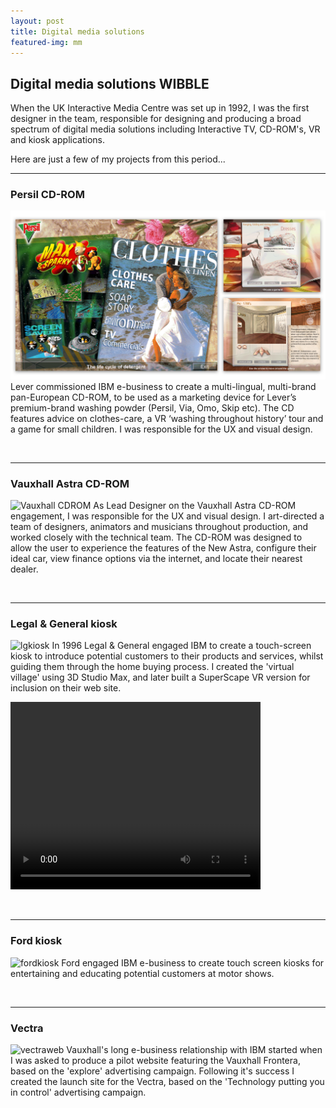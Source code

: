 ```yaml
---
layout: post
title: Digital media solutions
featured-img: mm
---
```




## Digital media solutions WIBBLE
When the UK Interactive Media Centre was set up in 1992, I was the first designer in the team, responsible for designing and producing a broad spectrum of digital media solutions including Interactive TV, CD-ROM's, VR and kiosk applications.

Here are just a few of my projects from this period...

---
### Persil CD-ROM
![Persil CDROM](/assets/img/posts/persilcdrom.jpg)
Lever commissioned IBM e-business to create a multi-lingual, multi-brand pan-European CD-ROM, to be used as a marketing device for Lever’s premium-brand washing powder (Persil, Via, Omo, Skip etc). The CD features advice on clothes-care, a VR ‘washing throughout history’ tour and a game for small children. I was responsible for the UX and visual design.

&nbsp;

---
### Vauxhall Astra CD-ROM  
![Vauxhall CDROM](https://garythornton.github.io/portfolio/assets/img/posts/astracdrom.jpg)
As Lead Designer on the Vauxhall Astra CD-ROM engagement, I was responsible for the UX and visual design. I art-directed a team of designers, animators and musicians throughout production, and worked closely with the technical team. The CD-ROM was designed to allow the user to experience the features of the New Astra, configure their ideal car, view finance options via the internet, and locate their nearest dealer.

&nbsp;
 
---
### Legal & General kiosk 
![lgkiosk](https://garythornton.github.io/portfolio/assets/assets/img/posts/lgkiosk.jpg)
In 1996 Legal & General engaged IBM to create a touch-screen kiosk to introduce potential customers to their products and services, whilst guiding them through the home buying process. I created the 'virtual village' using 3D Studio Max, and later built a SuperScape VR version for inclusion on their web site.

<video width="400" height="300" controls>
  <source src="https://garythornton.github.io/portfolio/assets/img/posts/l_and_g.mp4" type="video/mp4">
  Your browser does not support the video tag.
</video>

&nbsp;
 
---
### Ford kiosk 
![fordkiosk](https://garythornton.github.io/portfolio/assets/img/posts/fordkiosk.jpg)
Ford engaged IBM e-business to create touch screen kiosks for entertaining and educating potential customers at motor shows. 

&nbsp;
 
---
### Vectra
![vectraweb](https://garythornton.github.io/portfolio/assets/img/posts/vectraweb.jpg)
Vauxhall's long e-business relationship with IBM started when I was asked to produce a pilot website featuring the Vauxhall Frontera, based on the 'explore' advertising campaign. Following it's success I created the launch site for the Vectra, based on the 'Technology putting you in control' advertising campaign.
